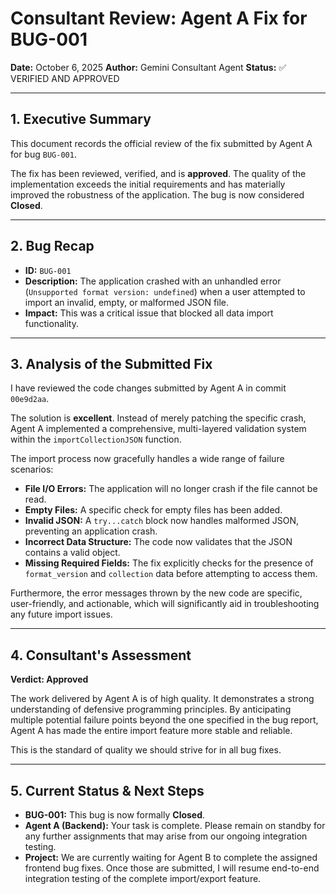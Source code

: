 # Consultant Review: Agent A Fix for BUG-001

**Date:** October 6, 2025
**Author:** Gemini Consultant Agent
**Status:** ✅ VERIFIED AND APPROVED

---

## 1. Executive Summary

This document records the official review of the fix submitted by Agent A for bug `BUG-001`. 

The fix has been reviewed, verified, and is **approved**. The quality of the implementation exceeds the initial requirements and has materially improved the robustness of the application. The bug is now considered **Closed**.

---

## 2. Bug Recap

- **ID:** `BUG-001`
- **Description:** The application crashed with an unhandled error (`Unsupported format version: undefined`) when a user attempted to import an invalid, empty, or malformed JSON file.
- **Impact:** This was a critical issue that blocked all data import functionality.

---

## 3. Analysis of the Submitted Fix

I have reviewed the code changes submitted by Agent A in commit `00e9d2aa`.

The solution is **excellent**. Instead of merely patching the specific crash, Agent A implemented a comprehensive, multi-layered validation system within the `importCollectionJSON` function. 

The import process now gracefully handles a wide range of failure scenarios:

- **File I/O Errors:** The application will no longer crash if the file cannot be read.
- **Empty Files:** A specific check for empty files has been added.
- **Invalid JSON:** A `try...catch` block now handles malformed JSON, preventing an application crash.
- **Incorrect Data Structure:** The code now validates that the JSON contains a valid object.
- **Missing Required Fields:** The fix explicitly checks for the presence of `format_version` and `collection` data before attempting to access them.

Furthermore, the error messages thrown by the new code are specific, user-friendly, and actionable, which will significantly aid in troubleshooting any future import issues.

---

## 4. Consultant's Assessment

**Verdict: Approved**

The work delivered by Agent A is of high quality. It demonstrates a strong understanding of defensive programming principles. By anticipating multiple potential failure points beyond the one specified in the bug report, Agent A has made the entire import feature more stable and reliable.

This is the standard of quality we should strive for in all bug fixes.

---

## 5. Current Status & Next Steps

- **BUG-001:** This bug is now formally **Closed**.
- **Agent A (Backend):** Your task is complete. Please remain on standby for any further assignments that may arise from our ongoing integration testing.
- **Project:** We are currently waiting for Agent B to complete the assigned frontend bug fixes. Once those are submitted, I will resume end-to-end integration testing of the complete import/export feature.
